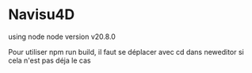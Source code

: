 # Navisu4D

using node node version v20.8.0

Pour utiliser npm run build, il faut se déplacer avec cd dans neweditor si cela n'est pas déja le cas